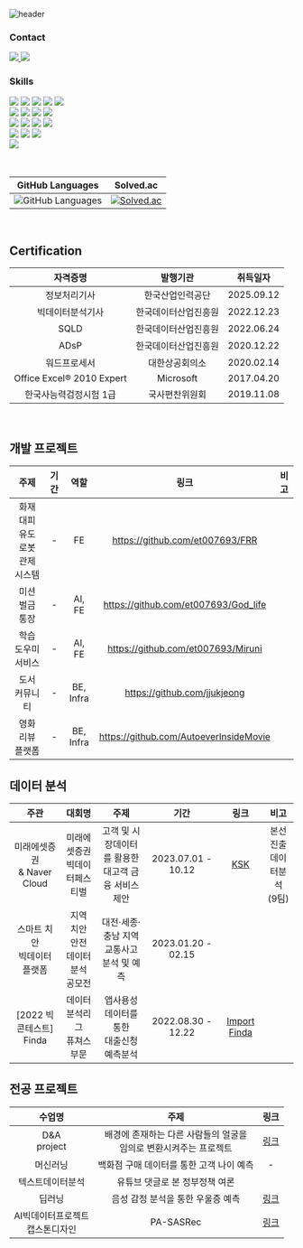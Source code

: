 ![header](https://capsule-render.vercel.app/api?type=waving&color=gray&height=300&section=header&text=WELCOME%20&fontSize=60&animation=fadeIn&fontAlignY=38&desc=Song's%20GitHub%20&descAlignY=51&descAlign=65)

<div>
<h3>Contact</h3>

<div>
    <a style="display: inline;" href="mailto:thdckdyd123@naver.com">
        <img src="https://img.shields.io/badge/Mail-4285F4?style=flat&logo=Gmail&logoColor=white"/>
    </a>
    <a style="display: inline;" href="https://github.com/et007693">
        <img src="https://img.shields.io/badge/Github-181717?style=flat&logo=github&logoColor=white" />
    </a>

</div>
</div>

<div>
  <h3>Skills</h3>
    <!-- Python -->
    <div>
	<img src="https://img.shields.io/badge/Python-3766AB?style=flat-square&logo=Python&logoColor=white"/>
        <img src="https://img.shields.io/badge/FastAPI-009688?style=flat-square&amp;logo=FastAPI&amp;logoColor=white">
        <img src="https://img.shields.io/badge/Django-092E20?style=flat-square&amp;logo=django&amp;logoColor=white">
	<img src="https://img.shields.io/badge/Scikit--learn-F7931E?style=flat-square&logo=scikitlearn&logoColor=white">
	<img src="https://img.shields.io/badge/Pytorch-F80000?style=flat-square&logo=Pytorch&logoColor=white" />
    </div>
    <!-- JAVA -->
    <div>
        <img src="https://img.shields.io/badge/Java-007396?style=flat-square&logo=OpenJDK&logoColor=white"/>
	<img src="https://img.shields.io/badge/SpringBoot-6DB33F?style=flat-square&logo=SpringBoot&logoColor=white"/>
    	<img src="https://img.shields.io/badge/mysql-4479A1.svg?style=flat-square&logo=mysql&logoColor=white"/>
        <img src="https://img.shields.io/badge/MongoDB-%234ea94b.svg?style=flat-square&logo=mongodb&logoColor=white"/>
    </div>
    <!-- JavaScript -->
    <div>
        <img src="https://img.shields.io/badge/Javascript-%23323330?style=flat-square&logo=javascript&logoColor=%23F7DF1E"/>
        <img src="https://img.shields.io/badge/React-0088CC?style=flat-square&logo=React&logoColor=white"/>
        <img src="https://img.shields.io/badge/Vue-4FC08D?style=flat-square&logo=vuedotjs&logoColor=white&round"/>
	<img src="https://img.shields.io/badge/Tailwind-06B6D4?style=flat-square&logo=tailwindcss&logoColor=white">
    </div>
    <!-- HTML -->
    <!-- <div>
        <img src="https://img.shields.io/badge/HTML5-E34F26?style=flat-square&amp;logo=HTML5&amp;logoColor=white">
        <img src="https://img.shields.io/badge/CSS3-1572B6?style=flat-square&amp;logo=CSS&amp;logoColor=white">
	<img src="https://img.shields.io/badge/TypeScript-3178C6?style=flat-square&logo=typescript&logoColor=white">
        <img src="https://img.shields.io/badge/Tailwind-06B6D4?style=flat-square&logo=tailwindcss&logoColor=white">
    </div> -->
    <!-- deployment -->
    <div>
        <img src="https://img.shields.io/badge/Linux-FCC624?style=flat-square&amp;logo=linux&amp;logoColor=white">
        <img src="https://img.shields.io/badge/Docker-2496ED?style=flat-square&amp;logo=docker&amp;logoColor=white">
        <img src="https://img.shields.io/badge/Jenkins-D24939?style=flat-square&amp;logo=jenkins&amp;logoColor=white">
    </div>
    <!-- etc -->
    <div> 
        <img src="https://img.shields.io/badge/electron-191970?style=flat-square&amp;logo=electron&amp;logoColor=white">
    </div>

  <br>

</div>

<br>

| GitHub Languages                                                                                            | Solved.ac                                                                                              |
| ----------------------------------------------------------------------------------------------------------- | ------------------------------------------------------------------------------------------------------ |
| ![GitHub Languages](https://github-readme-stats.vercel.app/api/top-langs/?username=et007693&layout=compact) | [![Solved.ac](http://mazassumnida.wtf/api/v2/generate_badge?boj=et007693)](https://solved.ac/et007693) |

<br>

## Certification

|         자격증명          |       발행기관       |  취득일자  |
| :-----------------------: | :------------------: | :--------: |
|         정보처리기사       | 한국산업인력공단 | 2025.09.12 |
|        빅데이터분석기사    | 한국데이터산업진흥원 | 2022.12.23 |
|           SQLD            | 한국데이터산업진흥원 | 2022.06.24 |
|           ADsP            | 한국데이터산업진흥원 | 2020.12.22 |
|       워드프로세서        |    대한상공회의소    | 2020.02.14 |
| Office Excel® 2010 Expert |      Microsoft       | 2017.04.20 |
|  한국사능력검정시험 1급   |    국사편찬위원회    | 2019.11.08 |

<br>

## 개발 프로젝트
|    주제   |   기간    |    역할    |   링크    |   비고   |
| :-------: | :-------: | :-------:| :-------: | :-------:  |
| 화재 대피 유도 로봇 관제 시스템 | - | FE | https://github.com/et007693/FRR | |
| 미션 벌금 통장 | - | AI, FE | https://github.com/et007693/God_life | |
| 학습 도우미 서비스 | - | AI, FE | https://github.com/et007693/Miruni | |
| 도서 커뮤니티 | - | BE, Infra | https://github.com/jjukjeong | |
| 영화 리뷰 플랫폼 | - | BE, Infra | https://github.com/AutoeverInsideMovie | |



## 데이터 분석

|               주관               |                   대회명                    |                           주제                           |        기간        |                            링크                            |                비고                 |
| :------------------------------: | :-----------------------------------------: | :------------------------------------------------------: | :----------------: | :--------------------------------------------------------: | :---------------------------------: |
| 미래에셋증권 <br> & Naver Cloud  |     미래에셋증권 <br> 빅데이터페스티벌      | 고객 및 시장데이터를 활용한 <br> 대고객 금융 서비스 제안 | 2023.07.01 - 10.12 |     [KSK](https://github.com/et007693/ksk-miraeasset)      | 본선진출 <br> 데이터분석 <br> (9팀) |
| 스마트 치안 <br> 빅데이터 플랫폼 | 지역 치안 안전 <br> 데이터 분석 <br> 공모전 |      대전·세종·충남 지역 <br> 교통사고 분석 및 예측      | 2023.01.20 - 02.15 |                                                            |                                     |
|   [2022 빅콘테스트]<br> Finda    |   데이터 </br> 분석리그 </br> 퓨쳐스부문    |      앱사용성 데이터를 통한 <br> 대출신청 예측분석       | 2022.08.30 - 12.22 | [Import Finda](https://github.com/et007693/BigContest2022) |                                     |


## 전공 프로젝트
|               수업명               |                                  주제                                  |                                                              링크                                                               |
| :--------------------------------: | :--------------------------------------------------------------------: | :-----------------------------------------------------------------------------------------------------------------------------: |
|          D&A <br> project          | 배경에 존재하는 다른 사람들의 얼굴을 <br> 임의로 변환시켜주는 프로젝트 |                                        [링크](https://github.com/et007693/Face-chAInge)                                         |
|              머신러닝              |                백화점 구매 데이터를 통한 고객 나이 예측                |                                                                -                                                                |
|          텍스트데이터분석          |                     유튜브 댓글로 본 정부정책 여론                     |
|               딥러닝               |                   음성 감정 분석을 통한 우울증 예측                    | [링크](https://github.com/et007693/et007693/blob/main/src/%EB%94%A5%EB%9F%AC%EB%8B%9D_%EC%B5%9C%EC%A2%85%EB%B0%9C%ED%91%9C.pdf) |
| AI빅데이터프로젝트<br>캡스톤디자인 |                               PA-SASRec                                |                                          [링크](https://github.com/et007693/PA_SASRec)                                          |

<br>
